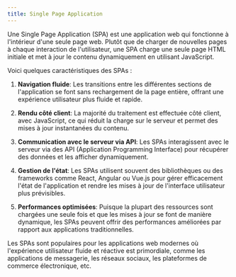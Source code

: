 ```yaml
---
title: Single Page Application
---
```


Une Single Page Application (SPA) est une application web qui fonctionne à l'intérieur d'une seule page web. Plutôt que de charger de nouvelles pages à chaque interaction de l'utilisateur, une SPA charge une seule page HTML initiale et met à jour le contenu dynamiquement en utilisant JavaScript.

Voici quelques caractéristiques des SPAs :

1. **Navigation fluide**: Les transitions entre les différentes sections de l'application se font sans rechargement de la page entière, offrant une expérience utilisateur plus fluide et rapide.

2. **Rendu côté client**: La majorité du traitement est effectuée côté client, avec JavaScript, ce qui réduit la charge sur le serveur et permet des mises à jour instantanées du contenu.

3. **Communication avec le serveur via API**: Les SPAs interagissent avec le serveur via des API (Application Programming Interface) pour récupérer des données et les afficher dynamiquement.

4. **Gestion de l'état**: Les SPAs utilisent souvent des bibliothèques ou des frameworks comme React, Angular ou Vue.js pour gérer efficacement l'état de l'application et rendre les mises à jour de l'interface utilisateur plus prévisibles.

5. **Performances optimisées**: Puisque la plupart des ressources sont chargées une seule fois et que les mises à jour se font de manière dynamique, les SPAs peuvent offrir des performances améliorées par rapport aux applications traditionnelles.

Les SPAs sont populaires pour les applications web modernes où l'expérience utilisateur fluide et réactive est primordiale, comme les applications de messagerie, les réseaux sociaux, les plateformes de commerce électronique, etc.
